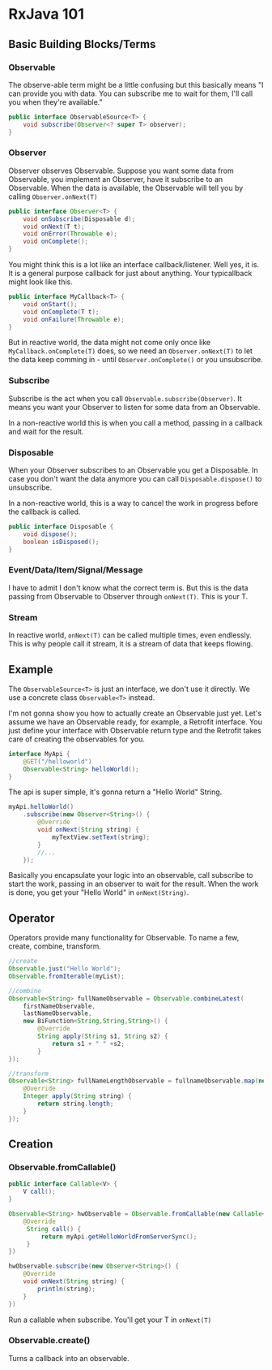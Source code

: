 # RxJava 101

## Basic Building Blocks/Terms

### Observable

The observe-able term might be a little confusing but this basically means "I can provide you with data. You can subscribe me to wait for them, I'll call you when they're available."

```java
public interface ObservableSource<T> {
    void subscribe(Observer<? super T> observer);
}
```

### Observer

Observer observes Observable. Suppose you want some data from Observable, you implement an Observer, have it subscribe to an Observable. When the data is available, the Observable will tell you by calling `Observer.onNext(T)`

```java
public interface Observer<T> {
    void onSubscribe(Disposable d);
    void onNext(T t);
    void onError(Throwable e);
    void onComplete();
}
```

You might think this is a lot like an interface callback/listener. Well yes, it is. It is a general purpose callback for just about anything. Your typicallback might look like this.

```java
public interface MyCallback<T> {
    void onStart();
    void onComplete(T t);
    void onFailure(Throwable e);
}
```

But in reactive world, the data might not come only once like `MyCallback.onComplete(T)` does, so we need an `Observer.onNext(T)` to let the data keep comming in - until `Observer.onComplete()` or you unsubscribe.

### Subscribe

Subscribe is the act when you call `Observable.subscribe(Observer)`. It means you want your Observer to listen for some data from an Observable.

In a non-reactive world this is when you call a method, passing in a callback and wait for the result.

### Disposable

When your Observer subscribes to an Observable you get a Disposable. In case you don't want the data anymore you can call `Disposable.dispose()` to unsubscribe.

In a non-reactive world, this is a way to cancel the work in progress before the callback is called.

```java
public interface Disposable {
    void dispose();
    boolean isDisposed();
}
```

### Event/Data/Item/Signal/Message

I have to admit I don't know what the correct term is. But this is the data passing from Observable to Observer through `onNext(T)`. This is your T.

### Stream

In reactive world, `onNext(T)` can be called multiple times, even endlessly. This is why people call it stream, it is a stream of data that keeps flowing.

## Example

The `ObservableSource<T>` is just an interface, we don't use it directly. We use a concrete class `Observable<T>` instead.

I'm not gonna show you how to actually create an Observable just yet. Let's assume we have an Observable ready, for example, a Retrofit interface. You just define your interface with Observable return type and the Retrofit takes care of creating the observables for you.

```java
interface MyApi {
    @GET("/helloworld")
    Observable<String> helloWorld();
}
```

The api is super simple, it's gonna return a "Hello World" String.

```java
myApi.helloWorld()
    .subscribe(new Observer<String>() {
        @Override
        void onNext(String string) {
            myTextView.setText(string);
        }
        //...
    });
```

Basically you encapsulate your logic into an observable, call subscribe to start the work, passing in an observer to wait for the result. When the work is done, you get your "Hello World" in `onNext(String)`.

## Operator

Operators provide many functionality for Observable. To name a few, create, combine, transform.

```java
//create
Observable.just("Hello World");
Observable.fromIterable(myList);

//combine
Observable<String> fullNameObservable = Observable.combineLatest(
    firstNameObservable,
    lastNameObservable,
    new BiFunction<String,String,String>() {
        @Override
        String apply(String s1, String s2) {
            return s1 + " " +s2;
        }
});

//transform
Observable<String> fullNameLengthObservable = fullnameObservable.map(new Function<String,Integer>() {
    @Override
    Integer apply(String string) {
        return string.length;
    }
});
```

## Creation

### Observable.fromCallable()

```java
public interface Callable<V> {
    V call();
}

Observable<String> hwObservable = Observable.fromCallable(new Callable<String>() {
    @Override
     String call() {
         return myApi.getHelloWorldFromServerSync();
     }
})

hwObservable.subscribe(new Observer<String>() {
    @Override
    void onNext(String string) {
        println(string);
    }
})
```

Run a callable when subscribe. You'll get your T in `onNext(T)`

### Observable.create()

Turns a callback into an observable.
